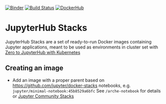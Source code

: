 [![Binder](https://mybinder.org/badge_logo.svg)](https://mybinder.org/v2/gh/manycoding/arche-notebook/master)
[![Build Status](https://travis-ci.org/manycoding/jupyterhub-stacks.svg?branch=master)](https://travis-ci.com/manycoding/jupyterhub-stacks)
[![DockerHub](https://images.microbadger.com/badges/version/manycoding/arche-notebook.svg)](https://microbadger.com/images/manycoding/arche-notebook "Recent tag/version of manycoding/arche-notebook")


# JupyterHub Stacks

JupyterHub Stacks are a set of ready-to-run Docker images containing Jupyter applications, meant to be used as environments in cluster set with [Zero to JupyterHub with Kubernetes](https://z2jh.jupyter.org)

## Creating an image

* Add an image with a proper parent based on https://github.com/jupyter/docker-stacks notebooks, e.g. `jupyter/minimal-notebook:45b8529a6bfc`
    See `/arche-notebook` for details or [Jupyter Community Stacks](https://jupyter-docker-stacks.readthedocs.io/en/latest/contributing/stacks.html)
